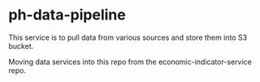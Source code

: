 # ph-data-pipeline
This service is to pull data from various sources and store them into S3 bucket. 

Moving data services into this repo from the economic-indicator-service repo.
